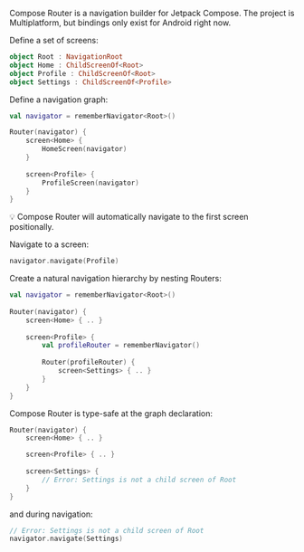 Compose Router is a navigation builder for Jetpack Compose. The project is Multiplatform, but bindings only exist for Android right now.

Define a set of screens:
```kotlin
object Root : NavigationRoot
object Home : ChildScreenOf<Root>
object Profile : ChildScreenOf<Root>
object Settings : ChildScreenOf<Profile>  
```
Define a navigation graph:
```kotlin
val navigator = rememberNavigator<Root>()

Router(navigator) {
	screen<Home> {
		HomeScreen(navigator)
	}
	
	screen<Profile> {
		ProfileScreen(navigator)
	}
}
```
💡 Compose Router will automatically navigate to the first screen positionally.

Navigate to a screen:
```kotlin
navigator.navigate(Profile)
```

Create a natural navigation hierarchy by nesting Routers:
```kotlin
val navigator = rememberNavigator<Root>()  
  
Router(navigator) {  
    screen<Home> { .. }  
  
    screen<Profile> {  
        val profileRouter = rememberNavigator()  
  
        Router(profileRouter) {  
            screen<Settings> { .. }  
        }    
	}
}
```

Compose Router is type-safe at the graph declaration:
```kotlin
Router(navigator) {  
	screen<Home> { .. } 

	screen<Profile> { .. }  
	
	screen<Settings> {  
		// Error: Settings is not a child screen of Root  
	}
}
```

and during navigation:
```kotlin
// Error: Settings is not a child screen of Root  
navigator.navigate(Settings)
```

